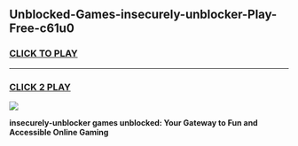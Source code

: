 
## Unblocked-Games-insecurely-unblocker-Play-Free-c61u0
<h3>
<a href="https://premium76.site?title=insecurely-unblocker&ref=19M">CLICK TO PLAY</a></h3>
<hr>

<h3>
<a href="https://premium76.site?title=insecurely-unblocker&ref=19M">CLICK 2 PLAY</a>
  
</h3>

<a href="https://premium76.site?title=insecurely-unblocker&ref=19M"><img src="https://clearcache.store/games.png"></a>


**insecurely-unblocker games unblocked: Your Gateway to Fun and Accessible Online Gaming**
